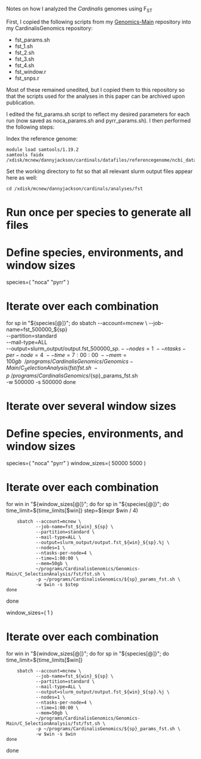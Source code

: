 Notes on how I analyzed the *Cardinalis* genomes using F<sub>ST</sub>

First, I copied the following scripts from my [Genomics-Main](https://github.com/dannyjackson/Genomics-Main) repository into my CardinalisGenomics repository: 
 - fst_params.sh
 - fst_1.sh
 - fst_2.sh
 - fst_3.sh
 - fst_4.sh
 - fst_window.r
 - fst_snps.r

Most of these remained unedited, but I copied them to this repository so that the scripts used for the analyses in this paper can be archived upon publication.

I edited the fst_params.sh script to reflect my desired parameters for each run (now saved as noca_params.sh and pyrr_params.sh). I then performed the following steps:

Index the reference genome:
```
module load samtools/1.19.2
samtools faidx /xdisk/mcnew/dannyjackson/cardinals/datafiles/referencegenome/ncbi_dataset/data/GCF_901933205.1/GCF_901933205.1_STF_HiC_genomic.fna
```


Set the working directory to fst so that all relevant slurm output files appear here as well:
```
cd /xdisk/mcnew/dannyjackson/cardinals/analyses/fst
```
# Run once per species to generate all files

# Define species, environments, and window sizes
species=( "noca" "pyrr" )

# Iterate over each combination

for sp in "${species[@]}"; do
    sbatch --account=mcnew \
            --job-name=fst_500000_${sp} \
            --partition=standard \
            --mail-type=ALL \
            --output=slurm_output/output.fst_500000_${sp}.%j \
            --nodes=1 \
            --ntasks-per-node=4 \
            --time=7:00:00 \
            --mem=100gb \
            ~/programs/CardinalisGenomics/Genomics-Main/C_SelectionAnalysis/fst/fst.sh \
            -p ~/programs/CardinalisGenomics/${sp}_params_fst.sh \
            -w 500000 -s 500000
done






# Iterate over several window sizes

# Define species, environments, and window sizes
species=( "noca" "pyrr" )
window_sizes=( 50000 5000 )


# Iterate over each combination
for win in "${window_sizes[@]}"; do
    for sp in "${species[@]}"; do
        time_limit=${time_limits[$win]}
        step=$(expr $win / 4)

        sbatch --account=mcnew \
               --job-name=fst_${win}_${sp} \
               --partition=standard \
               --mail-type=ALL \
               --output=slurm_output/output.fst_${win}_${sp}.%j \
               --nodes=1 \
               --ntasks-per-node=4 \
               --time=1:00:00 \
               --mem=50gb \
               ~/programs/CardinalisGenomics/Genomics-Main/C_SelectionAnalysis/fst/fst.sh \
               -p ~/programs/CardinalisGenomics/${sp}_params_fst.sh \
               -w $win -s $step 
    done
done


window_sizes=( 1 )

# Iterate over each combination
for win in "${window_sizes[@]}"; do
    for sp in "${species[@]}"; do
        time_limit=${time_limits[$win]}

        sbatch --account=mcnew \
               --job-name=fst_${win}_${sp} \
               --partition=standard \
               --mail-type=ALL \
               --output=slurm_output/output.fst_${win}_${sp}.%j \
               --nodes=1 \
               --ntasks-per-node=4 \
               --time=1:00:00 \
               --mem=50gb \
               ~/programs/CardinalisGenomics/Genomics-Main/C_SelectionAnalysis/fst/fst.sh \
               -p ~/programs/CardinalisGenomics/${sp}_params_fst.sh \
               -w $win -s $win 
    done
done